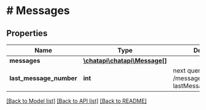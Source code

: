 # # Messages

## Properties

Name | Type | Description | Notes
------------ | ------------- | ------------- | -------------
**messages** | [**\chatapi\chatapi\Message[]**](Message.md) |  | [optional] 
**last_message_number** | **int** | next query should be /messages?lastMessageNumber&#x3D;199 | [optional] 

[[Back to Model list]](../../README.md#documentation-for-models) [[Back to API list]](../../README.md#documentation-for-api-endpoints) [[Back to README]](../../README.md)


